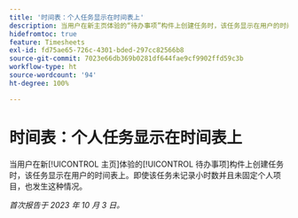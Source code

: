 ```yaml
---
title: '时间表：个人任务显示在时间表上'
description: 当用户在新主页体验的“待办事项”构件上创建任务时，该任务显示在用户的时间表上。即使该任务未记录小时数并且未固定个人项目，也发生这种情况。
hidefromtoc: true
feature: Timesheets
exl-id: fd75ae65-726c-4301-bded-297cc82566b8
source-git-commit: 7023e66db369b0281df644fae9cf9902ffd59c3b
workflow-type: ht
source-wordcount: '94'
ht-degree: 100%

---
```


# 时间表：个人任务显示在时间表上

当用户在新[!UICONTROL 主页]体验的[!UICONTROL 待办事项]构件上创建任务时，该任务显示在用户的时间表上。即使该任务未记录小时数并且未固定个人项目，也发生这种情况。

_首次报告于 2023 年 10 月 3 日。_
